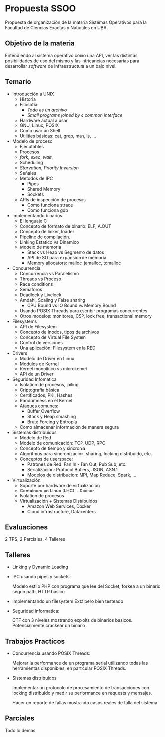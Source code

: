 # Propuesta SSOO

Propuesta de organización de la materia Sistemas Operativos para
la Facultad de Ciencias Exactas y Naturales en UBA.

## Objetivo de la materia

Entendiendo al sistema operativo como una API, ver las distintas
posibilidades de uso del mismo y las intricancias necesarias para
desarrollar _software_ de infraestructura a un bajo nivel.

## Temario

* Introducción a UNIX
    * Historia
    * Filosofía:
        * _Todo es un archivo_
        * _Small programs joined by a common interface_
    * Hardware actual a usar
    * GNU, Linux, POSIX
    * Como usar un Shell
    * Utilities básicas: cat, grep, man, ls, ...
* Modelo de proceso
    * Ejecutables
    * Procesos
    * _fork_, _exec_, _wait_,
    * Scheduling
    * _Starvation_, _Priority Inversion_
    * Señales
    * Metodos de IPC
        * Pipes
        * Shared Memory
        * Sockets
    * APIs de inspección de procesos
        * Como funciona strace
        * Como funciona gdb
* Implementando binarios
    * El lenguaje C
    * Concepto de formato de binario: ELF, A.OUT
    * Concepto de linker, loader
    * Pipeline de compilación.
    * Linking Estatico vs Dinamico
    * Modelo de memoria
        * Stack vs Heap vs Segmento de datos
        * API de SO para expansion de memoria
        * Memory allocators: malloc, jemalloc, tcmalloc
* Concurrencia
    * Concurrencia vs Paralelismo
    * Threads vs Proceso
    * Race conditions
    * Semaforos
    * Deadlock y Livelock
    * Amdahl, Scaling y False sharing
        * CPU Bound vs IO Bound vs Memory Bound
    * Usando POSIX Threads para escribir programas concurrentes
    * Otros modelos: monitores, CSP, lock free, transactional memory
* Filesystems
    * API de Filesystem
    * Concepto de Inodos, tipos de archivos
    * Concepto de Virtual File System
    * Control de versiones
    * Una aplicación: Filesystem en la RED
* Drivers
    * Modelo de Driver en Linux
    * Modulos de Kernel
    * Kernel monolitico vs microkernel
    * API de un Driver
* Seguridad Infomatica
    * Isolation de procesos, jailing.
    * Criptografía básica
    * Certificados, PKI, Hashes
    * Randomness en el Kernel
    * Ataques comunes:
        * Buffer Overflow
        * Stack y Heap smashing
        * Brute Forcing y Entropía
    * Como almacenar información de manera segura
* Sistemas distribuidos
    * Modelo de Red
    * Modelo de comunicación: TCP, UDP, RPC
    * Concepto de tiempo y sincronia
    * Algoritmos para sincronizacion, sharing, locking distribuido, etc.
    * Conceptos de userspace:
        * Patrones de Red: Fan In - Fan Out, Pub Sub, etc.
        * Serialización: Protocol Buffers, JSON, ASN.1
        * Modelos de distribucion: MPI, Map Reduce, Spark, ...
* Virtualización
    * Soporte por hardware de virtualizacion
    * Containers en Linux (LHC) + Docker
    * Isolation de procesos
    * Virtualización + Sistemas Distribuidos
        * Amazon Web Services, Docker
        * Cloud infrastructure, Datacenters

## Evaluaciones

2 TPS, 2 Parciales, 4 Talleres

## Talleres

* Linking y Dynamic Loading
* IPC usando pipes y sockets:

    Modelo estilo PHP con programa que lee del Socket, forkea a un binario
    segun path, HTTP basico

* Implementando un filesystem Ext2 pero bien testeado
* Seguridad informatica:

    CTF con 3 niveles mostrando exploits de binarios basicos.
    Potencialmente crackear un binario

## Trabajos Practicos

* Concurrencia usando POSIX Threads:

    Mejorar la performance de un programa serial utilizando todas las
    herramientas disponibles, en particular POSIX Threads.

* Sistemas distribuidos

    Implementar un protocolo de procesamiento de transacciones con locking
    distribuido y medir su performance en requests y mensajes.

    Hacer un reporte de fallas mostrando casos reales de falla del sistema.

## Parciales

Todo lo demas
